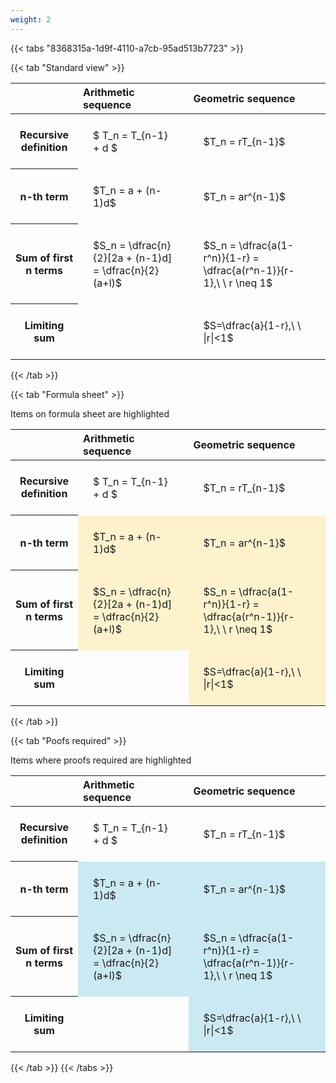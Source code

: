 ```yaml
---
weight: 2
---
```


{{< tabs "8368315a-1d9f-4110-a7cb-95ad513b7723" >}}

{{< tab "Standard view" >}}

<style type="text/css">
#T_677c8 th.col_heading {
  text-align: left;
  font-size: 1em;
}
#T_677c8 td {
  text-align: left;
  font-size: 1em;
  padding: 1.5em;
}
</style>
<table id="T_677c8">
  <thead>
    <tr>
      <th class="blank level0" >&nbsp;</th>
      <th id="T_677c8_level0_col0" class="col_heading level0 col0" >Arithmetic sequence</th>
      <th id="T_677c8_level0_col1" class="col_heading level0 col1" >Geometric sequence</th>
    </tr>
  </thead>
  <tbody>
    <tr>
      <th id="T_677c8_level0_row0" class="row_heading level0 row0" >Recursive definition</th>
      <td id="T_677c8_row0_col0" class="data row0 col0" >$ T_n = T_{n-1} + d $</td>
      <td id="T_677c8_row0_col1" class="data row0 col1" >$T_n = rT_{n-1}$</td>
    </tr>
    <tr>
      <th id="T_677c8_level0_row1" class="row_heading level0 row1" >n-th term</th>
      <td id="T_677c8_row1_col0" class="data row1 col0" >$T_n = a + (n-1)d$</td>
      <td id="T_677c8_row1_col1" class="data row1 col1" >$T_n = ar^{n-1}$</td>
    </tr>
    <tr>
      <th id="T_677c8_level0_row2" class="row_heading level0 row2" >Sum of first n terms</th>
      <td id="T_677c8_row2_col0" class="data row2 col0" >$S_n = \dfrac{n}{2}[2a + (n-1)d] = \dfrac{n}{2}(a+l)$</td>
      <td id="T_677c8_row2_col1" class="data row2 col1" >$S_n = \dfrac{a(1-r^n)}{1-r} = \dfrac{a(r^n-1)}{r-1},\ \  r \neq 1$</td>
    </tr>
    <tr>
      <th id="T_677c8_level0_row3" class="row_heading level0 row3" >Limiting sum</th>
      <td id="T_677c8_row3_col0" class="data row3 col0" ></td>
      <td id="T_677c8_row3_col1" class="data row3 col1" >$S=\dfrac{a}{1-r},\ \ |r|<1$</td>
    </tr>
  </tbody>
</table>
{{< /tab >}}

{{< tab "Formula sheet" >}}

Items on formula sheet are highlighted 
<br>
<style type="text/css">
#T_ef252 th.col_heading {
  text-align: left;
  font-size: 1em;
}
#T_ef252 td {
  text-align: left;
  font-size: 1em;
  padding: 1.5em;
}
#T_ef252_row0_col0, #T_ef252_row0_col1, #T_ef252_row3_col0 {
  background-color: rgba(0,0,0,0);
}
#T_ef252_row1_col0, #T_ef252_row1_col1, #T_ef252_row2_col0, #T_ef252_row2_col1, #T_ef252_row3_col1 {
  background-color: rgba(255,194,10, 0.2);
}
</style>
<table id="T_ef252">
  <thead>
    <tr>
      <th class="blank level0" >&nbsp;</th>
      <th id="T_ef252_level0_col0" class="col_heading level0 col0" >Arithmetic sequence</th>
      <th id="T_ef252_level0_col1" class="col_heading level0 col1" >Geometric sequence</th>
    </tr>
  </thead>
  <tbody>
    <tr>
      <th id="T_ef252_level0_row0" class="row_heading level0 row0" >Recursive definition</th>
      <td id="T_ef252_row0_col0" class="data row0 col0" >$ T_n = T_{n-1} + d $</td>
      <td id="T_ef252_row0_col1" class="data row0 col1" >$T_n = rT_{n-1}$</td>
    </tr>
    <tr>
      <th id="T_ef252_level0_row1" class="row_heading level0 row1" >n-th term</th>
      <td id="T_ef252_row1_col0" class="data row1 col0" >$T_n = a + (n-1)d$</td>
      <td id="T_ef252_row1_col1" class="data row1 col1" >$T_n = ar^{n-1}$</td>
    </tr>
    <tr>
      <th id="T_ef252_level0_row2" class="row_heading level0 row2" >Sum of first n terms</th>
      <td id="T_ef252_row2_col0" class="data row2 col0" >$S_n = \dfrac{n}{2}[2a + (n-1)d] = \dfrac{n}{2}(a+l)$</td>
      <td id="T_ef252_row2_col1" class="data row2 col1" >$S_n = \dfrac{a(1-r^n)}{1-r} = \dfrac{a(r^n-1)}{r-1},\ \  r \neq 1$</td>
    </tr>
    <tr>
      <th id="T_ef252_level0_row3" class="row_heading level0 row3" >Limiting sum</th>
      <td id="T_ef252_row3_col0" class="data row3 col0" ></td>
      <td id="T_ef252_row3_col1" class="data row3 col1" >$S=\dfrac{a}{1-r},\ \ |r|<1$</td>
    </tr>
  </tbody>
</table>
{{< /tab >}}

{{< tab "Poofs required" >}}

Items where proofs required are highlighted 
<br>
<style type="text/css">
#T_e81d6 th.col_heading {
  text-align: left;
  font-size: 1em;
}
#T_e81d6 td {
  text-align: left;
  font-size: 1em;
  padding: 1.5em;
}
#T_e81d6_row0_col0, #T_e81d6_row0_col1, #T_e81d6_row3_col0 {
  background-color: rgba(0,0,0,0);
}
#T_e81d6_row1_col0, #T_e81d6_row1_col1, #T_e81d6_row2_col0, #T_e81d6_row2_col1, #T_e81d6_row3_col1 {
  background-color: rgba(0,150,200, 0.2);
}
</style>
<table id="T_e81d6">
  <thead>
    <tr>
      <th class="blank level0" >&nbsp;</th>
      <th id="T_e81d6_level0_col0" class="col_heading level0 col0" >Arithmetic sequence</th>
      <th id="T_e81d6_level0_col1" class="col_heading level0 col1" >Geometric sequence</th>
    </tr>
  </thead>
  <tbody>
    <tr>
      <th id="T_e81d6_level0_row0" class="row_heading level0 row0" >Recursive definition</th>
      <td id="T_e81d6_row0_col0" class="data row0 col0" >$ T_n = T_{n-1} + d $</td>
      <td id="T_e81d6_row0_col1" class="data row0 col1" >$T_n = rT_{n-1}$</td>
    </tr>
    <tr>
      <th id="T_e81d6_level0_row1" class="row_heading level0 row1" >n-th term</th>
      <td id="T_e81d6_row1_col0" class="data row1 col0" >$T_n = a + (n-1)d$</td>
      <td id="T_e81d6_row1_col1" class="data row1 col1" >$T_n = ar^{n-1}$</td>
    </tr>
    <tr>
      <th id="T_e81d6_level0_row2" class="row_heading level0 row2" >Sum of first n terms</th>
      <td id="T_e81d6_row2_col0" class="data row2 col0" >$S_n = \dfrac{n}{2}[2a + (n-1)d] = \dfrac{n}{2}(a+l)$</td>
      <td id="T_e81d6_row2_col1" class="data row2 col1" >$S_n = \dfrac{a(1-r^n)}{1-r} = \dfrac{a(r^n-1)}{r-1},\ \  r \neq 1$</td>
    </tr>
    <tr>
      <th id="T_e81d6_level0_row3" class="row_heading level0 row3" >Limiting sum</th>
      <td id="T_e81d6_row3_col0" class="data row3 col0" ></td>
      <td id="T_e81d6_row3_col1" class="data row3 col1" >$S=\dfrac{a}{1-r},\ \ |r|<1$</td>
    </tr>
  </tbody>
</table>
{{< /tab >}}
{{< /tabs >}}
